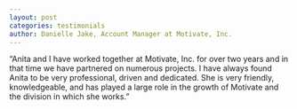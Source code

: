 ```yaml
---
layout: post
categories: testimonials
author: Danielle Jake, Account Manager at Motivate, Inc.
---
```


“Anita and I have worked together at Motivate, Inc. for over two years and in that time we have partnered on numerous projects. I have always found Anita to be very professional, driven and dedicated. She is very friendly, knowledgeable, and has played a large role in the growth of Motivate and the division in which she works.” 